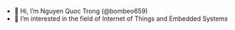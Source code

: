 - 👋 Hi, I’m  Nguyen Quoc Trong (@bombeo659)
- 👀 I’m interested in the field of Internet of Things and Embedded Systems

<!---
bombeo659/bombeo659 is a ✨ special ✨ repository because its `README.md` (this file) appears on your GitHub profile.
You can click the Preview link to take a look at your changes.
--->
